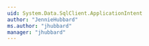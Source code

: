 ```yaml
---
uid: System.Data.SqlClient.ApplicationIntent
author: "JennieHubbard"
ms.author: "jhubbard"
manager: "jhubbard"
---
```

